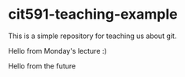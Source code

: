 # cit591-teaching-example
This is a simple repository for teaching us about git.

Hello from Monday's lecture :)

Hello from the future